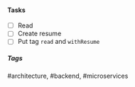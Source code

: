 

#### Tasks
- [ ] Read
- [ ] Create resume
- [ ] Put tag `read` and `withResume`

##### Tags
#architecture, #backend, #microservices
